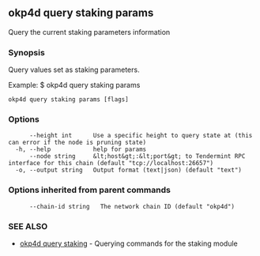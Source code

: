 ## okp4d query staking params

Query the current staking parameters information

### Synopsis

Query values set as staking parameters.

Example:
$ okp4d query staking params

```
okp4d query staking params [flags]
```

### Options

```
      --height int      Use a specific height to query state at (this can error if the node is pruning state)
  -h, --help            help for params
      --node string     &lt;host&gt;:&lt;port&gt; to Tendermint RPC interface for this chain (default "tcp://localhost:26657")
  -o, --output string   Output format (text|json) (default "text")
```

### Options inherited from parent commands

```
      --chain-id string   The network chain ID (default "okp4d")
```

### SEE ALSO

* [okp4d query staking](okp4d_query_staking.md)	 - Querying commands for the staking module

